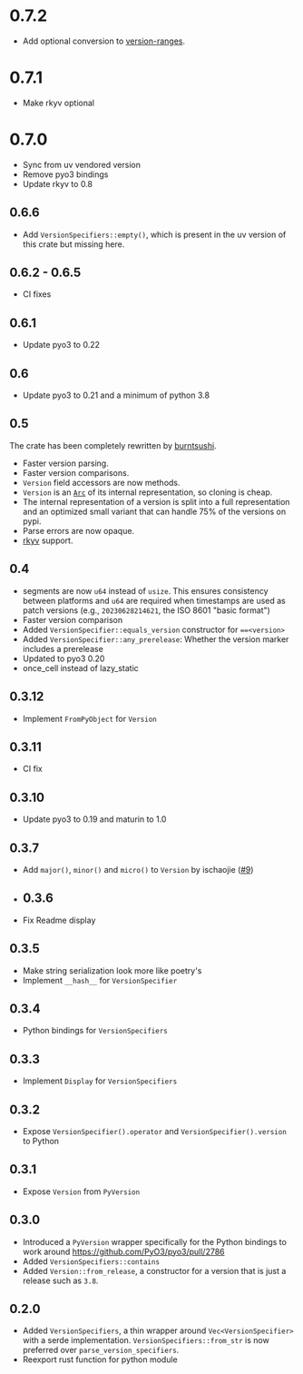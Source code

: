 # 0.7.2

* Add optional conversion to [version-ranges](https://crates.io/crates/version-ranges).

# 0.7.1

* Make rkyv optional

# 0.7.0

* Sync from uv vendored version
* Remove pyo3 bindings
* Update rkyv to 0.8

## 0.6.6

* Add `VersionSpecifiers::empty()`, which is present in the uv version of this crate but missing here.

## 0.6.2 - 0.6.5

* CI fixes

## 0.6.1

* Update pyo3 to 0.22

## 0.6

* Update pyo3 to 0.21 and a minimum of python 3.8

## 0.5

The crate has been completely rewritten by [burntsushi](https://github.com/BurntSushi/).

* Faster version parsing.
* Faster version comparisons.
* `Version` field accessors are now methods.
* `Version` is an [`Arc`](https://doc.rust-lang.org/std/sync/struct.Arc.html) of its internal representation, so cloning
  is cheap.
* The internal representation of a version is split into a full representation and an optimized small variant that can
  handle 75% of the versions on pypi.
* Parse errors are now opaque.
* [rkyv](https://github.com/rkyv/rkyv) support.

## 0.4

* segments are now `u64` instead of `usize`. This ensures consistency between platforms and `u64` are required when
  timestamps are used as patch versions (e.g., `20230628214621`, the ISO 8601 "basic format")
* Faster version comparison
* Added `VersionSpecifier::equals_version` constructor for `==<version>`
* Added `VersionSpecifier::any_prerelease`: Whether the version marker includes a prerelease
* Updated to pyo3 0.20
* once_cell instead of lazy_static

## 0.3.12

* Implement `FromPyObject` for `Version`

## 0.3.11

* CI fix

## 0.3.10

* Update pyo3 to 0.19 and maturin to 1.0

## 0.3.7

* Add `major()`, `minor()` and `micro()` to `Version` by ischaojie ([#9](https://github.com/konstin/pep440-rs/pull/9))

* ## 0.3.6

* Fix Readme display

## 0.3.5

* Make string serialization look more like poetry's
* Implement `__hash__` for `VersionSpecifier`

## 0.3.4

* Python bindings for `VersionSpecifiers`

## 0.3.3

* Implement `Display` for `VersionSpecifiers`

## 0.3.2

* Expose `VersionSpecifier().operator` and `VersionSpecifier().version` to Python

## 0.3.1

* Expose `Version` from `PyVersion`

## 0.3.0

* Introduced a `PyVersion` wrapper specifically for the Python bindings to work
  around https://github.com/PyO3/pyo3/pull/2786
* Added `VersionSpecifiers::contains`
* Added `Version::from_release`, a constructor for a version that is just a release such as `3.8`.

## 0.2.0

* Added `VersionSpecifiers`, a thin wrapper around `Vec<VersionSpecifier>` with a serde implementation.
  `VersionSpecifiers::from_str` is now preferred over `parse_version_specifiers`.
* Reexport rust function for python module

